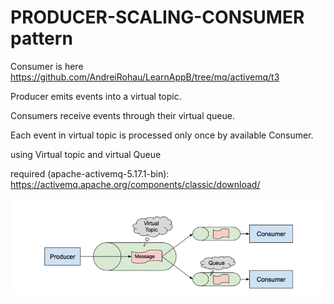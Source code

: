 # PRODUCER-SCALING-CONSUMER pattern

Consumer is here https://github.com/AndreiRohau/LearnAppB/tree/mq/activemq/t3

Producer emits events into a virtual topic.

Consumers receive events through their virtual queue.

Each event in virtual topic is processed only once by available Consumer.

using Virtual topic and virtual Queue

required (apache-activemq-5.17.1-bin): https://activemq.apache.org/components/classic/download/

![](PRODUCER-SCALING-CONSUMER.png)